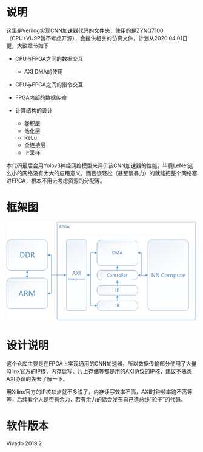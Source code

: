 # 说明
  这里是Verilog实现CNN加速器代码的文件夹，使用的是ZYNQ7100（CPU+VU9P暂不考虑开源），会提供相关的仿真文件，计划从2020.04.01日更，大致章节如下
  * CPU与FPGA之间的数据交互
  
    * AXI DMA的使用
  * CPU与FPGA之间的指令交互
  * FPGA内部的数据传输
  * 计算结构的设计
    
    * 卷积层
    * 池化层
    * ReLu
    * 全连接层
    * 上采样

  本代码最后会用Yolov3神经网络模型来评价该CNN加速器的性能，毕竟LeNet这么小的网络没有太大的应用意义，而且很轻松（甚至很暴力）的就能把整个网络塞进FPGA，根本不用去考虑资源的分配等。

# 框架图
![框架图.png](./SRC/框架图.png)

# 设计说明
   这个仓库主要是在FPGA上实现通用的CNN加速器，所以数据传输部分使用了大量Xilinx官方的IP核，内存读写、片上存储等都是用的AXI协议的IP核，建议不熟悉AXI协议的先去了解一下。

   用Xilinx官方的IP核缺点就不多说了，内存读写效率不高，AXI时钟频率跑不高等等，后续看个人是否有余力，若有余力的话会发布自己造总线“轮子”的代码。

# 软件版本
  Vivado 2019.2